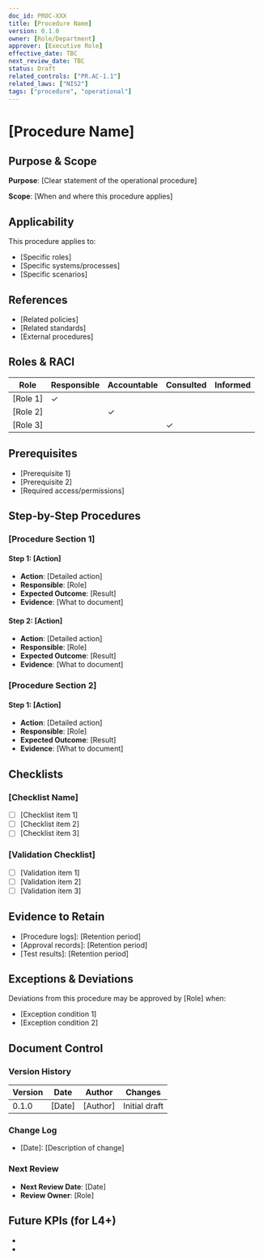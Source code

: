 ```yaml
---
doc_id: PROC-XXX
title: [Procedure Name]
version: 0.1.0
owner: [Role/Department]
approver: [Executive Role]
effective_date: TBC
next_review_date: TBC
status: Draft
related_controls: ["PR.AC-1.1"]
related_laws: ["NIS2"]
tags: ["procedure", "operational"]
---
```


# [Procedure Name]

## Purpose & Scope

**Purpose**: [Clear statement of the operational procedure]

**Scope**: [When and where this procedure applies]

## Applicability

This procedure applies to:
- [Specific roles]
- [Specific systems/processes]
- [Specific scenarios]

## References

- [Related policies]
- [Related standards]
- [External procedures]

## Roles & RACI

| Role | Responsible | Accountable | Consulted | Informed |
|------|-------------|-------------|-----------|----------|
| [Role 1] | ✓ | | | |
| [Role 2] | | ✓ | | |
| [Role 3] | | | ✓ | |

## Prerequisites

- [Prerequisite 1]
- [Prerequisite 2]
- [Required access/permissions]

## Step-by-Step Procedures

### [Procedure Section 1]

#### Step 1: [Action]
- **Action**: [Detailed action]
- **Responsible**: [Role]
- **Expected Outcome**: [Result]
- **Evidence**: [What to document]

#### Step 2: [Action]
- **Action**: [Detailed action]
- **Responsible**: [Role]
- **Expected Outcome**: [Result]
- **Evidence**: [What to document]

### [Procedure Section 2]

#### Step 1: [Action]
- **Action**: [Detailed action]
- **Responsible**: [Role]
- **Expected Outcome**: [Result]
- **Evidence**: [What to document]

## Checklists

### [Checklist Name]
- [ ] [Checklist item 1]
- [ ] [Checklist item 2]
- [ ] [Checklist item 3]

### [Validation Checklist]
- [ ] [Validation item 1]
- [ ] [Validation item 2]
- [ ] [Validation item 3]

## Evidence to Retain

- [Procedure logs]: [Retention period]
- [Approval records]: [Retention period]
- [Test results]: [Retention period]

## Exceptions & Deviations

Deviations from this procedure may be approved by [Role] when:
- [Exception condition 1]
- [Exception condition 2]

## Document Control

### Version History
| Version | Date | Author | Changes |
|---------|------|--------|---------|
| 0.1.0 | [Date] | [Author] | Initial draft |

### Change Log
- [Date]: [Description of change]

### Next Review
- **Next Review Date**: [Date]
- **Review Owner**: [Role]

## Future KPIs (for L4+)
- [Completion time]: [Target]
- [Success rate]: [Target]
